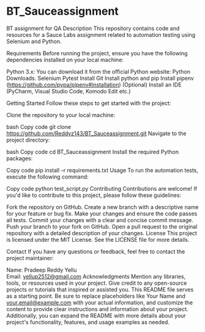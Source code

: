 # BT_Sauceassignment
BT assignment for QA
Description
This repository contains code and resources for a Sauce Labs assignment related to automation testing using Selenium and Python.

Requirements
Before running the project, ensure you have the following dependencies installed on your local machine:

Python 3.x: You can download it from the official Python website: Python Downloads.
Selenium
Pytest
Install Git
Install python and pip
Install pipenv (https://github.com/pypa/pipenv#installation)
(Optional) Install an IDE (PyCharm, Visual Studio Code, Komodo Edit etc.)


Getting Started
Follow these steps to get started with the project:

Clone the repository to your local machine:

bash
Copy code
git clone https://github.com/Reddyz143/BT_Sauceassignment.git
Navigate to the project directory:

bash
Copy code
cd BT_Sauceassignment
Install the required Python packages:

Copy code
pip install -r requirements.txt
Usage
To run the automation tests, execute the following command:

Copy code
python test_script.py
Contributing
Contributions are welcome! If you'd like to contribute to this project, please follow these guidelines:

Fork the repository on GitHub.
Create a new branch with a descriptive name for your feature or bug fix.
Make your changes and ensure the code passes all tests.
Commit your changes with a clear and concise commit message.
Push your branch to your fork on GitHub.
Open a pull request to the original repository with a detailed description of your changes.
License
This project is licensed under the MIT License. See the LICENSE file for more details.

Contact
If you have any questions or feedback, feel free to contact the project maintainer:

Name: Pradeep Reddy Yellu	
Email: yellup2512@gmail.com
Acknowledgments
Mention any libraries, tools, or resources used in your project.
Give credit to any open-source projects or tutorials that inspired or assisted you.
This README file serves as a starting point. Be sure to replace placeholders like Your Name and your.email@example.com with your actual information, and customize the content to provide clear instructions and information about your project. Additionally, you can expand the README with more details about your project's functionality, features, and usage examples as needed.
